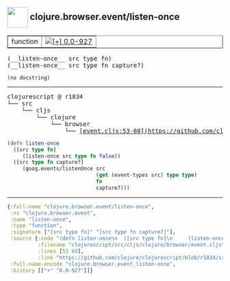 ## <img width="48px" valign="middle" src="http://i.imgur.com/Hi20huC.png"> clojure.browser.event/listen-once

 <table border="1">
<tr>
<td>function</td>
<td><a href="https://github.com/cljsinfo/api-refs/tree/0.0-927"><img valign="middle" alt="[+] 0.0-927" src="https://img.shields.io/badge/+-0.0--927-lightgrey.svg"></a> </td>
</tr>
</table>

 <samp>
(__listen-once__ src type fn)<br>
(__listen-once__ src type fn capture?)<br>
</samp>

```
(no docstring)
```

---

 <pre>
clojurescript @ r1834
└── src
    └── cljs
        └── clojure
            └── browser
                └── <ins>[event.cljs:53-60](https://github.com/clojure/clojurescript/blob/r1834/src/cljs/clojure/browser/event.cljs#L53-L60)</ins>
</pre>

```clj
(defn listen-once
  ([src type fn]
     (listen-once src type fn false))
  ([src type fn capture?]
     (goog.events/listenOnce src
                             (get (event-types src) type type)
                             fn
                             capture?)))
```


---

```clj
{:full-name "clojure.browser.event/listen-once",
 :ns "clojure.browser.event",
 :name "listen-once",
 :type "function",
 :signature ["[src type fn]" "[src type fn capture?]"],
 :source {:code "(defn listen-once\n  ([src type fn]\n     (listen-once src type fn false))\n  ([src type fn capture?]\n     (goog.events/listenOnce src\n                             (get (event-types src) type type)\n                             fn\n                             capture?)))",
          :filename "clojurescript/src/cljs/clojure/browser/event.cljs",
          :lines [53 60],
          :link "https://github.com/clojure/clojurescript/blob/r1834/src/cljs/clojure/browser/event.cljs#L53-L60"},
 :full-name-encode "clojure.browser.event_listen-once",
 :history [["+" "0.0-927"]]}

```
